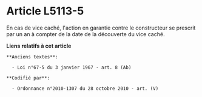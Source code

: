 # Article L5113-5

En cas de vice caché, l'action en garantie contre le constructeur se prescrit par un an à compter de la date de la découverte
du vice caché.

**Liens relatifs à cet article**

	**Anciens textes**:

	  - Loi n°67-5 du 3 janvier 1967 - art. 8 (Ab)

	**Codifié par**:

	  - Ordonnance n°2010-1307 du 28 octobre 2010 - art. (V)

